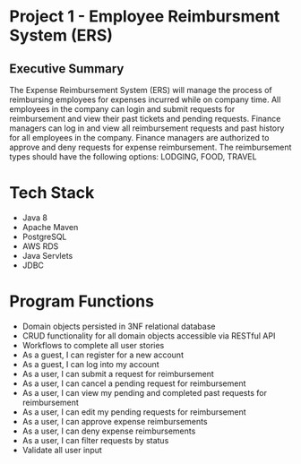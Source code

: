 # Project 1 - Employee Reimbursment System (ERS)

## Executive Summary
The Expense Reimbursement System (ERS) will manage the process of reimbursing employees for expenses incurred while on company time. All employees in the company can login and submit requests for reimbursement and view their past tickets and pending requests. Finance managers can log in and view all reimbursement requests and past history for all employees in the company. Finance managers are authorized to approve and deny requests for expense reimbursement. The reimbursement types should have the following options: LODGING, FOOD, TRAVEL


# Tech Stack
 - Java 8
 - Apache Maven
 - PostgreSQL
 - AWS RDS
 - Java Servlets
 - JDBC

# Program Functions
 - Domain objects persisted in 3NF relational database
 - CRUD functionality for all domain objects accessible via RESTful API
 - Workflows to complete all user stories
  - As a guest, I can register for a new account
  - As a guest, I can log into my account
  - As a user, I can submit a request for reimbursement
  - As a user, I can cancel a pending request for reimbursement
  - As a user, I can view my pending and completed past requests for reimbursement
  - As a user, I can edit my pending requests for reimbursement
  - As a user, I can approve expense reimbursements
  - As a user, I can deny expense reimbursements
  - As a user, I can filter requests by status
 - Validate all user input
